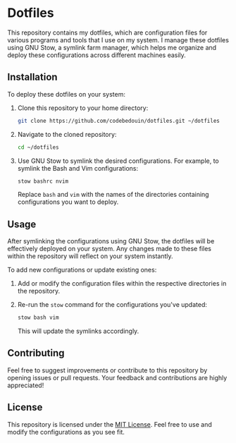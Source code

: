 # Dotfiles

This repository contains my dotfiles, which are configuration files for various programs and tools that I use on my system. I manage these dotfiles using GNU Stow, a symlink farm manager, which helps me organize and deploy these configurations across different machines easily.

## Installation

To deploy these dotfiles on your system:

1. Clone this repository to your home directory:
   ```bash
   git clone https://github.com/codebedouin/dotfiles.git ~/dotfiles
   ```

2. Navigate to the cloned repository:
   ```bash
   cd ~/dotfiles
   ```

3. Use GNU Stow to symlink the desired configurations. For example, to symlink the Bash and Vim configurations:
   ```bash
   stow bashrc nvim
   ```

   Replace `bash` and `vim` with the names of the directories containing configurations you want to deploy.

## Usage

After symlinking the configurations using GNU Stow, the dotfiles will be effectively deployed on your system. Any changes made to these files within the repository will reflect on your system instantly.

To add new configurations or update existing ones:

1. Add or modify the configuration files within the respective directories in the repository.

2. Re-run the `stow` command for the configurations you've updated:
   ```bash
   stow bash vim
   ```

   This will update the symlinks accordingly.

## Contributing

Feel free to suggest improvements or contribute to this repository by opening issues or pull requests. Your feedback and contributions are highly appreciated!

## License

This repository is licensed under the [MIT License](LICENSE). Feel free to use and modify the configurations as you see fit.
